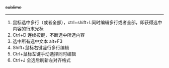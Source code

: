 ~~sublime~~
****
1.	鼠标选中多行（或者全部），ctrl+shift+L同时编辑多行或者全部，即获得选中内容的行末光标
2.	Ctrl+D 连续按键，不断选中所选内容
3.	选中所有选中文本 alt+F3
4.	Shift+鼠标右键竖行多行编辑
5.	Ctrl+鼠标左键手动选择同时编辑
6.	Ctrl+J 全选后刷新左对齐格式